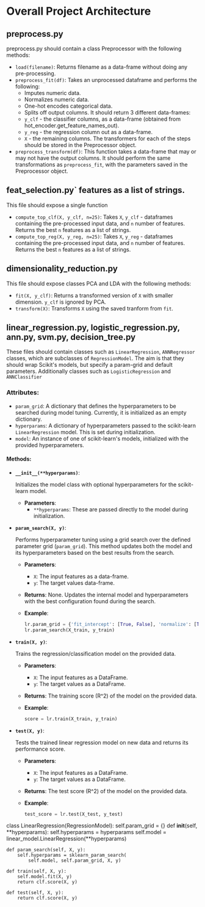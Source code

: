 # Overall Project Architecture

## preprocess.py

preprocess.py should contain a class Preprocessor with the following methods:

 - `load(filename)`:
   Returns filename as a data-frame without doing any pre-processing.
 - `preprocess_fit(df)`:
   Takes an unprocessed dataframe and performs the following:
    * Imputes numeric data.
    * Normalizes numeric data.
    * One-hot encodes categorical data.
    * Splits off output columns.
   It should return 3 different data-frames:
    - `y_clf` - the classifier columns, as a data-frame (obtained from
      hot_encoder.get_feature_names_out).
    - `y_reg` - the regression column out as a data-frame.
    - `X` - the remaining columns.
   The transformers for each of the steps should be stored in the Preprocessor object.
 - `preprocess_transform(df)`:
   This function takes a data-frame that may or may not have the output columns. It should perform the same transformations as `preprocess_fit`, with the parameters saved in the Preprocessor object.

## feat_selection.py` features as a list of strings.
This file should expose a single function
 - `compute_top_clf(X, y_clf, n=25)`:
   Takes `X`, `y_clf` - dataframes containing the pre-processed input data, and `n` number of features.
   Returns the best `n` features as a list of strings. 
 - `compute_top_reg(X, y_reg, n=25)`:
   Takes `X`, `y_reg` - dataframes containing the pre-processed input data, and `n` number of features.
   Returns the best `n` features as a list of strings. 

## dimensionality_reduction.py
This file should expose classes PCA and LDA with the following methods:
 - `fit(X, y_clf)`:
   Returns a transformed version of `X` with smaller dimension. `y_clf` is ignored by PCA. 
 - `transform(X)`:
   Transforms `X` using the saved tranform from `fit`.

## linear_regression.py, logistic_regression.py, ann.py, svm.py, decision_tree.py
These files should contain classes such as `LinearRegression`, `ANNRegressor` classes, which are subclasses of `RegressionModel`. The aim is that they should wrap Scikit's models, but specify a param-grid and default parameters. Additionally classes such as `LogisticRegression` and `ANNClassifier`

### **Attributes:**

- `param_grid`: A dictionary that defines the hyperparameters to be searched during model tuning. Currently, it is initialized as an empty dictionary.
- `hyperparams`: A dictionary of hyperparameters passed to the scikit-learn `LinearRegression` model. This is set during initialization.
- `model`: An instance of one of scikit-learn's models, initialized with the provided hyperparameters.

#### **Methods:**

- **`__init__(**hyperparams)`**:
  
  Initializes the model class with optional hyperparameters for the scikit-learn model.

  - **Parameters**:
    - `**hyperparams`: These are passed directly to the model during initialization.

- **`param_search(X, y)`**:
  
  Performs hyperparameter tuning using a grid search over the defined parameter grid (`param_grid`). This method updates both the model and its hyperparameters based on the best results from the search.

  - **Parameters**:
    - `X`: The input features as a data-frame.
    - `y`: The target values data-frame.
  
  - **Returns**: None. Updates the internal model and hyperparameters with the best configuration found during the search.

  - **Example**:
    ```python
    lr.param_grid = {'fit_intercept': [True, False], 'normalize': [True, False]}
    lr.param_search(X_train, y_train)
    ```

- **`train(X, y)`**:
  
  Trains the regression/classification model on the provided data.

  - **Parameters**:
    - `X`: The input features as a DataFrame.
    - `y`: The target values as a DataFrame.

  - **Returns**: The training score (R^2) of the model on the provided data.

  - **Example**:
    ```python
    score = lr.train(X_train, y_train)
    ```

- **`test(X, y)`**:
  
  Tests the trained linear regression model on new data and returns its performance score.

  - **Parameters**:
    - `X`: The input features as a DataFrame.
    - `y`: The target values as a DataFrame.

  - **Returns**: The test score (R^2) of the model on the provided data.

  - **Example**:
    ```python
    test_score = lr.test(X_test, y_test)
    ```

class LinearRegression(RegressionModel):
    self.param_grid = {}
    def __init__(self, **hyperparams):
        self.hyperparams = hyperparams
        self.model = linear_model.LinearRegression(**hyperparams)
    
    def param_search(self, X, y):
        self.hyperparams = sklearn_param_search(
            self.model, self.param_grid, X, y)

    def train(self, X, y):
        self.model.fit(X, y)
        return clf.score(X, y)

    def test(self, X, y):
        return clf.score(X, y)

